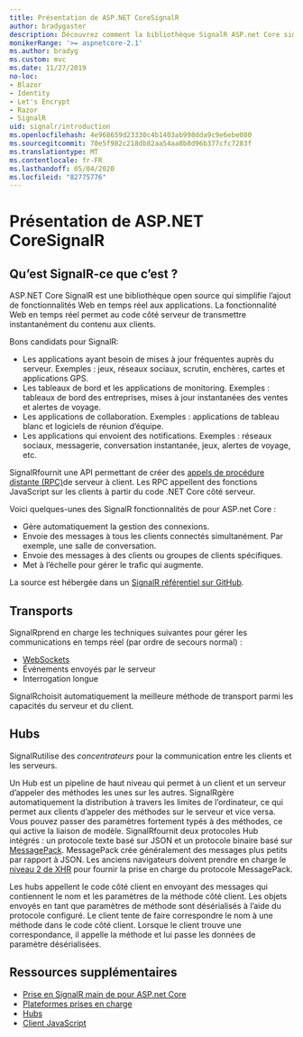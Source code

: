 ```yaml
---
title: Présentation de ASP.NET CoreSignalR
author: bradygaster
description: Découvrez comment la bibliothèque SignalR ASP.net Core simplifie l’ajout de fonctionnalités en temps réel aux applications.
monikerRange: '>= aspnetcore-2.1'
ms.author: bradyg
ms.custom: mvc
ms.date: 11/27/2019
no-loc:
- Blazor
- Identity
- Let's Encrypt
- Razor
- SignalR
uid: signalr/introduction
ms.openlocfilehash: 4e968659d23330c4b1403ab998dda9c9e6ebe080
ms.sourcegitcommit: 70e5f982c218db82aa54aa8b8d96b377cfc7283f
ms.translationtype: MT
ms.contentlocale: fr-FR
ms.lasthandoff: 05/04/2020
ms.locfileid: "82775776"
---
```

# <a name="introduction-to-aspnet-core-signalr"></a>Présentation de ASP.NET CoreSignalR

## <a name="what-is-signalr"></a>Qu’est SignalR-ce que c’est ?

ASP.NET Core SignalR est une bibliothèque open source qui simplifie l’ajout de fonctionnalités Web en temps réel aux applications. La fonctionnalité Web en temps réel permet au code côté serveur de transmettre instantanément du contenu aux clients.

Bons candidats pour SignalR:

* Les applications ayant besoin de mises à jour fréquentes auprès du serveur. Exemples : jeux, réseaux sociaux, scrutin, enchères, cartes et applications GPS.
* Les tableaux de bord et les applications de monitoring. Exemples : tableaux de bord des entreprises, mises à jour instantanées des ventes et alertes de voyage.
* Les applications de collaboration. Exemples : applications de tableau blanc et logiciels de réunion d’équipe.
* Les applications qui envoient des notifications. Exemples : réseaux sociaux, messagerie, conversation instantanée, jeux, alertes de voyage, etc.

SignalRfournit une API permettant de créer des [appels de procédure distante (RPC)](https://wikipedia.org/wiki/Remote_procedure_call)de serveur à client. Les RPC appellent des fonctions JavaScript sur les clients à partir du code .NET Core côté serveur.

Voici quelques-unes des SignalR fonctionnalités de pour ASP.net Core :

* Gère automatiquement la gestion des connexions.
* Envoie des messages à tous les clients connectés simultanément. Par exemple, une salle de conversation.
* Envoie des messages à des clients ou groupes de clients spécifiques.
* Met à l’échelle pour gérer le trafic qui augmente.

La source est hébergée dans un [ SignalR référentiel sur GitHub](https://github.com/dotnet/AspNetCore/tree/master/src/SignalR).

## <a name="transports"></a>Transports

SignalRprend en charge les techniques suivantes pour gérer les communications en temps réel (par ordre de secours normal) :

* [WebSockets](https://tools.ietf.org/html/rfc7118)
* Événements envoyés par le serveur
* Interrogation longue

SignalRchoisit automatiquement la meilleure méthode de transport parmi les capacités du serveur et du client.

## <a name="hubs"></a>Hubs

SignalRutilise des *concentrateurs* pour la communication entre les clients et les serveurs.

Un Hub est un pipeline de haut niveau qui permet à un client et un serveur d’appeler des méthodes les unes sur les autres. SignalRgère automatiquement la distribution à travers les limites de l’ordinateur, ce qui permet aux clients d’appeler des méthodes sur le serveur et vice versa. Vous pouvez passer des paramètres fortement typés à des méthodes, ce qui active la liaison de modèle. SignalRfournit deux protocoles Hub intégrés : un protocole texte basé sur JSON et un protocole binaire basé sur [MessagePack](https://msgpack.org/).  MessagePack crée généralement des messages plus petits par rapport à JSON. Les anciens navigateurs doivent prendre en charge le [niveau 2 de XHR](https://caniuse.com/#feat=xhr2) pour fournir la prise en charge du protocole MessagePack.

Les hubs appellent le code côté client en envoyant des messages qui contiennent le nom et les paramètres de la méthode côté client. Les objets envoyés en tant que paramètres de méthode sont désérialisés à l’aide du protocole configuré. Le client tente de faire correspondre le nom à une méthode dans le code côté client. Lorsque le client trouve une correspondance, il appelle la méthode et lui passe les données de paramètre désérialisées.

## <a name="additional-resources"></a>Ressources supplémentaires

* [Prise en SignalR main de pour ASP.net Core](xref:tutorials/signalr)
* [Plateformes prises en charge](xref:signalr/supported-platforms)
* [Hubs](xref:signalr/hubs)
* [Client JavaScript](xref:signalr/javascript-client)
